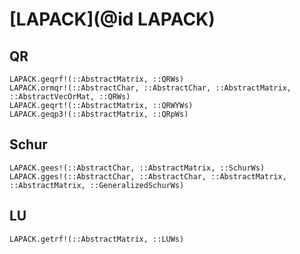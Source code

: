 # [LAPACK](@id LAPACK)

## QR
```@docs
LAPACK.geqrf!(::AbstractMatrix, ::QRWs)
LAPACK.ormqr!(::AbstractChar, ::AbstractChar, ::AbstractMatrix, ::AbstractVecOrMat, ::QRWs)
LAPACK.geqrt!(::AbstractMatrix, ::QRWYWs)
LAPACK.geqp3!(::AbstractMatrix, ::QRpWs)
```

## Schur
```@docs
LAPACK.gees!(::AbstractChar, ::AbstractMatrix, ::SchurWs)
LAPACK.gges!(::AbstractChar, ::AbstractChar, ::AbstractMatrix, ::AbstractMatrix, ::GeneralizedSchurWs)
```

## LU
```@docs
LAPACK.getrf!(::AbstractMatrix, ::LUWs)
```
